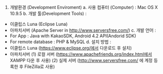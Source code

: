 1. 개발환경 (Development Enviroment)
a. 사용 컴퓨터 (Computer) : Mac OS X 10.9.5
b. 개발 툴(Development Tools) : 
 - 이클립스 Luna (Eclipse Luna)
 - 아파치서버 (Apache Server in http://www.serversfree.com/)
c. 개발 언어 : 
 - For App : Java with KakaoSDK, Android 4.2 API(Andorid SDK)
 - For remote database : PHP & MySQL
d. 설치 방법 : 
 - 이클립스 Luna (https://www.eclipse.org/에서 다운로드 후 설치)
 - 아파치서버
(1) 로컬 서버 (https://www.apachefriends.org/index.html에서 XAMPP 다운 후 사용)
(2) 실제 서버 (http://www.serversfree.com/ 에 계정 등록한 후 FileZilla로 사용)

